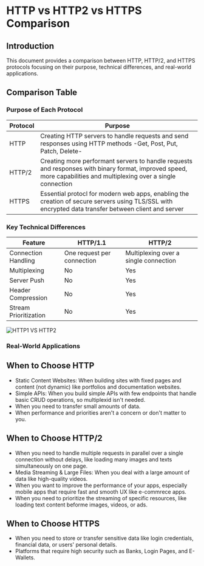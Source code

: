 # HTTP vs HTTP2 vs HTTPS Comparison

## Introduction
This document provides a comparison between HTTP, HTTP/2, and HTTPS protocols focusing on their purpose, technical differences, and real-world applications.

## Comparison Table

### Purpose of Each Protocol

| Protocol | Purpose |
|----------|----------------|
| HTTP | Creating HTTP servers to handle requests and send responses using HTTP methods -Get, Post, Put, Patch, Delete- |
| HTTP/2 | Creating more performant servers to handle requests and responses with binary format, improved speed, more capabilities and multiplexing over a single connection |
| HTTPS | Essential protocl for modern web apps, enabling the creation of secure servers using TLS/SSL with encrypted data transfer between client and server |

### Key Technical Differences

| Feature | HTTP/1.1 | HTTP/2 |
|---------|----------|--------|
| Connection Handling | One request per connection | Multiplexing over a single connection |
| Multiplexing | No | Yes |
| Server Push | No | Yes |
| Header Compression | No | Yes |
| Stream Prioritization | No | Yes |

![HTTP1 VS HTTP2](https://i.redd.it/rpj1us95tz6c1.png)

### Real-World Applications

## When to Choose HTTP
- Static Content Websites: When building sites with fixed pages and content (not dynamic) like portfolios and documentation websites.
- Simple APIs: When you build simple APIs with few endpoints that handle basic CRUD operations, so multiplexid isn't needed.
- When you need to transfer small amounts of data.
- When performance and priorities aren't a concern or don't matter to you.

## When to Choose HTTP/2
- When you need to handle multiple requests in parallel over a single connection without delays, like loading many images and texts simultaneously on one page.
- Media Streaming & Large Files: When you deal with a large amount of data like high-quality videos.
- When you want to improve the performance of your apps, especially mobile apps that require fast and smooth UX like e-commrece apps.
- When you need to prioritize the streaming of specific resources, like loading text content beforme images, videos, or ads. 

## When to Choose HTTPS
- When you need to store or transfer sensitive data like login credentials, financial data, or users' personal details.
- Platforms that require high security such as Banks, Login Pages, and E-Wallets.